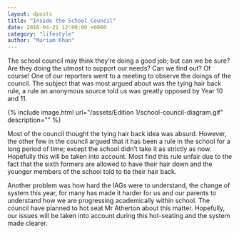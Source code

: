 ```yaml
---
layout: dposts
title: "Inside the School Council"
date: 2016-04-21 12:00:00 +0000
category: "lifestyle"
author: "Mariam Khan"
---
```

The school council may think they’re doing a good job; but can we be sure? Are they doing the utmost to support our needs? Can we find out? Of course! One of our reporters went to a meeting to observe the doings of the council. The subject that was most argued about was the tying hair back rule, a rule an anonymous source told us was greatly opposed by Year 10 and 11. 

{% include image.html url="/assets/Edition 1/school-council-diagram.gif" description="" %}

Most of the council thought the tying hair back idea was absurd. However, the other few in the council argued that it has been a rule in the school for a long period of time; except the school didn’t take it as strictly as now. Hopefully this will be taken into account. Most find this rule unfair due to the fact that the sixth formers are allowed to have their hair down and the younger members of the school told to tie their hair back. 

Another problem was how hard the IAGs were to understand, the change of system this year, for many has made it harder for us and our parents to understand how we are progressing academically within school. The council have planned to hot seat Mr Atherton about this matter. Hopefully, our issues will be taken into account during this hot-seating and the system made clearer. 
